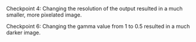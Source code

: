 Checkpoint 4: Changing the resolution of the output resulted in a much smaller, more pixelated image.

Checkpoint 6: Changing the gamma value from 1 to 0.5 resulted in a much darker image.
